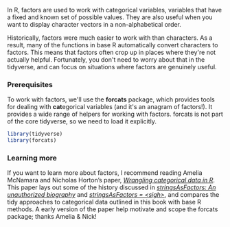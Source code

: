 
In R, factors are used to work with categorical variables, variables that have a fixed and known set of possible values. They are also useful when you want to display character vectors in a non-alphabetical order.

Historically, factors were much easier to work with than characters. As a result, many of the functions in base R automatically convert characters to factors. This means that factors often crop up in places where they're not actually helpful. Fortunately, you don't need to worry about that in the tidyverse, and can focus on situations where factors are genuinely useful.

### Prerequisites

To work with factors, we'll use the __forcats__ package, which provides tools for dealing with **cat**egorical variables (and it's an anagram of factors!). It provides a wide range of helpers for working with factors. forcats is not part of the core tidyverse, so we need to load it explicitly.


```r
library(tidyverse)
library(forcats)
```

### Learning more

If you want to learn more about factors, I recommend reading Amelia McNamara and Nicholas Horton’s paper, [_Wrangling categorical data in R_](https://peerj.com/preprints/3163/). This paper lays out some of the history discussed in [_stringsAsFactors: An unauthorized biography_](http://simplystatistics.org/2015/07/24/stringsasfactors-an-unauthorized-biography/) and [_stringsAsFactors = \<sigh\>_](http://notstatschat.tumblr.com/post/124987394001/stringsasfactors-sigh), and compares the tidy approaches to categorical data outlined in this book with base R methods. A early version of the paper help motivate and scope the forcats package; thanks Amelia & Nick!
